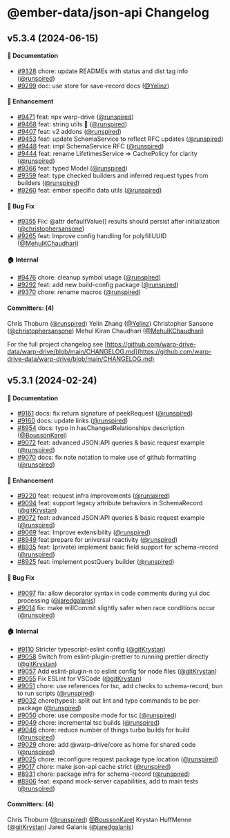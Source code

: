 # @ember-data/json-api Changelog

## v5.3.4 (2024-06-15)

#### :memo: Documentation

* [#9328](https://github.com/warp-drive-data/warp-drive/pull/9328) chore: update READMEs with status and dist tag info ([@runspired](https://github.com/runspired))
* [#9299](https://github.com/warp-drive-data/warp-drive/pull/9299) doc: use store for save-record docs  ([@Yelinz](https://github.com/Yelinz))

#### :rocket: Enhancement

* [#9471](https://github.com/warp-drive-data/warp-drive/pull/9471) feat: npx warp-drive ([@runspired](https://github.com/runspired))
* [#9468](https://github.com/warp-drive-data/warp-drive/pull/9468) feat: string utils 🌌  ([@runspired](https://github.com/runspired))
* [#9407](https://github.com/warp-drive-data/warp-drive/pull/9407) feat: v2 addons ([@runspired](https://github.com/runspired))
* [#9453](https://github.com/warp-drive-data/warp-drive/pull/9453) feat: update SchemaService to reflect RFC updates ([@runspired](https://github.com/runspired))
* [#9448](https://github.com/warp-drive-data/warp-drive/pull/9448) feat: impl SchemaService RFC ([@runspired](https://github.com/runspired))
* [#9444](https://github.com/warp-drive-data/warp-drive/pull/9444) feat: rename LifetimesService => CachePolicy for clarity ([@runspired](https://github.com/runspired))
* [#9366](https://github.com/warp-drive-data/warp-drive/pull/9366) feat: typed Model ([@runspired](https://github.com/runspired))
* [#9359](https://github.com/warp-drive-data/warp-drive/pull/9359) feat: type checked builders and inferred request types from builders ([@runspired](https://github.com/runspired))
* [#9260](https://github.com/warp-drive-data/warp-drive/pull/9260) feat: ember specific data utils ([@runspired](https://github.com/runspired))

#### :bug: Bug Fix

* [#9355](https://github.com/warp-drive-data/warp-drive/pull/9355) Fix: @attr defaultValue() results should persist after initialization ([@christophersansone](https://github.com/christophersansone))
* [#9265](https://github.com/warp-drive-data/warp-drive/pull/9265) feat: Improve config handling for polyfillUUID ([@MehulKChaudhari](https://github.com/MehulKChaudhari))

#### :house: Internal

* [#9476](https://github.com/warp-drive-data/warp-drive/pull/9476) chore: cleanup symbol usage ([@runspired](https://github.com/runspired))
* [#9292](https://github.com/warp-drive-data/warp-drive/pull/9292) feat: add new build-config package ([@runspired](https://github.com/runspired))
* [#9370](https://github.com/warp-drive-data/warp-drive/pull/9370) chore: rename macros ([@runspired](https://github.com/runspired))

#### Committers: (4)

Chris Thoburn ([@runspired](https://github.com/runspired))
Yelin Zhang ([@Yelinz](https://github.com/Yelinz))
Christopher Sansone ([@christophersansone](https://github.com/christophersansone))
Mehul Kiran Chaudhari ([@MehulKChaudhari](https://github.com/MehulKChaudhari))

For the full project changelog see [https://github.com/warp-drive-data/warp-drive/blob/main/CHANGELOG.md](https://github.com/warp-drive-data/warp-drive/blob/main/CHANGELOG.md)

## v5.3.1 (2024-02-24)

#### :memo: Documentation

* [#9161](https://github.com/warp-drive-data/warp-drive/pull/9161) docs: fix return signature of peekRequest ([@runspired](https://github.com/runspired))
* [#9160](https://github.com/warp-drive-data/warp-drive/pull/9160) docs: update links ([@runspired](https://github.com/runspired))
* [#8954](https://github.com/warp-drive-data/warp-drive/pull/8954) docs: typo in hasChangedRelationships description ([@BoussonKarel](https://github.com/BoussonKarel))
* [#9072](https://github.com/warp-drive-data/warp-drive/pull/9072) feat: advanced JSON:API queries & basic request example ([@runspired](https://github.com/runspired))
* [#9070](https://github.com/warp-drive-data/warp-drive/pull/9070) docs: fix note notation to make use of github formatting ([@runspired](https://github.com/runspired))

#### :rocket: Enhancement

* [#9220](https://github.com/warp-drive-data/warp-drive/pull/9220) feat: request infra improvements ([@runspired](https://github.com/runspired))
* [#9094](https://github.com/warp-drive-data/warp-drive/pull/9094) feat: support legacy attribute behaviors in SchemaRecord ([@gitKrystan](https://github.com/gitKrystan))
* [#9072](https://github.com/warp-drive-data/warp-drive/pull/9072) feat: advanced JSON:API queries & basic request example ([@runspired](https://github.com/runspired))
* [#9069](https://github.com/warp-drive-data/warp-drive/pull/9069) feat: Improve extensibility ([@runspired](https://github.com/runspired))
* [#8949](https://github.com/warp-drive-data/warp-drive/pull/8949) feat:prepare for universal reactivity ([@runspired](https://github.com/runspired))
* [#8935](https://github.com/warp-drive-data/warp-drive/pull/8935) feat: (private) implement basic field support for schema-record ([@runspired](https://github.com/runspired))
* [#8925](https://github.com/warp-drive-data/warp-drive/pull/8925) feat: implement postQuery builder ([@runspired](https://github.com/runspired))

#### :bug: Bug Fix

* [#9097](https://github.com/warp-drive-data/warp-drive/pull/9097) fix: allow decorator syntax in code comments during yui doc processing ([@jaredgalanis](https://github.com/jaredgalanis))
* [#9014](https://github.com/warp-drive-data/warp-drive/pull/9014) fix: make willCommit slightly safer when race conditions occur ([@runspired](https://github.com/runspired))

#### :house: Internal

* [#9110](https://github.com/warp-drive-data/warp-drive/pull/9110) Stricter typescript-eslint config ([@gitKrystan](https://github.com/gitKrystan))
* [#9058](https://github.com/warp-drive-data/warp-drive/pull/9058) Switch from eslint-plugin-prettier to running prettier directly ([@gitKrystan](https://github.com/gitKrystan))
* [#9057](https://github.com/warp-drive-data/warp-drive/pull/9057) Add eslint-plugin-n to eslint config for node files ([@gitKrystan](https://github.com/gitKrystan))
* [#9055](https://github.com/warp-drive-data/warp-drive/pull/9055) Fix ESLint for VSCode ([@gitKrystan](https://github.com/gitKrystan))
* [#9051](https://github.com/warp-drive-data/warp-drive/pull/9051) chore: use references for tsc, add checks to schema-record, bun to run scripts ([@runspired](https://github.com/runspired))
* [#9032](https://github.com/warp-drive-data/warp-drive/pull/9032) chore(types): split out lint and type commands to be per-package ([@runspired](https://github.com/runspired))
* [#9050](https://github.com/warp-drive-data/warp-drive/pull/9050) chore: use composite mode for tsc ([@runspired](https://github.com/runspired))
* [#9049](https://github.com/warp-drive-data/warp-drive/pull/9049) chore: incremental tsc builds ([@runspired](https://github.com/runspired))
* [#9046](https://github.com/warp-drive-data/warp-drive/pull/9046) chore: reduce number of things turbo builds for build ([@runspired](https://github.com/runspired))
* [#9029](https://github.com/warp-drive-data/warp-drive/pull/9029) chore: add @warp-drive/core as home for shared code ([@runspired](https://github.com/runspired))
* [#9025](https://github.com/warp-drive-data/warp-drive/pull/9025) chore: reconfigure request package type location ([@runspired](https://github.com/runspired))
* [#9017](https://github.com/warp-drive-data/warp-drive/pull/9017) chore: make json-api cache strict ([@runspired](https://github.com/runspired))
* [#8931](https://github.com/warp-drive-data/warp-drive/pull/8931) chore: package infra for schema-record ([@runspired](https://github.com/runspired))
* [#8906](https://github.com/warp-drive-data/warp-drive/pull/8906) feat: expand mock-server capabilities, add to main tests ([@runspired](https://github.com/runspired))

#### Committers: (4)

Chris Thoburn ([@runspired](https://github.com/runspired))
[@BoussonKarel](https://github.com/BoussonKarel)
Krystan HuffMenne ([@gitKrystan](https://github.com/gitKrystan))
Jared Galanis ([@jaredgalanis](https://github.com/jaredgalanis))

